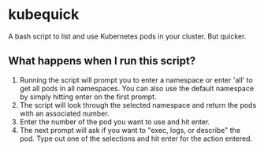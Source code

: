 # kubequick
A bash script to list and use Kubernetes pods in your cluster. But quicker.


## What happens when I run this script?
1. Running the script will prompt you to enter a namespace or enter 'all' to get all pods in all namespaces. You can also use the default namespace by simply hitting enter on the first prompt.
2. The script will look through the selected namespace and return the pods with an associated number. 
3. Enter the number of the pod you want to use and hit enter.
4. The next prompt will ask if you want to "exec, logs, or describe" the pod. Type out one of the selections and hit enter for the action entered.
